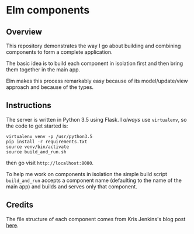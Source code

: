 Elm components
====

Overview
----

This repository demonstrates the way I go about building and combining
components to form a complete application.

The basic idea is to build each component in isolation first and then bring
them together in the main app.

Elm makes this process remarkably easy because of its model/update/view
approach and because of the types.

Instructions
----
The server is written in Python 3.5 using Flask. I _always_ use `virtualenv`,
so the code to get started is:

    virtualenv venv -p /usr/python3.5
    pip install -r requirements.txt
    source venv/bin/activate
    source build_and_run.sh

then go visit `http://localhost:8080`.

To help me work on components in isolation the simple build script
`build_and_run` accepts a component name (defaulting to the name of the main
app) and builds and serves only that component.

Credits
----
The file structure of each component comes from Kris Jenkins's blog post
[here](http://blog.jenkster.com/2016/04/how-i-structure-elm-apps.html).
